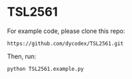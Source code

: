 TSL2561
=======

For example code, please clone this repo:
```
https://github.com/dycodex/TSL2561.git
```

Then, run:
```bash
python TSL2561.example.py
```